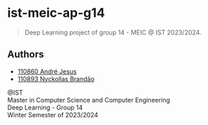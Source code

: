 # ist-meic-ap-g14

> Deep Learning project of group 14 - MEIC @ IST 2023/2024.

## Authors

- [110860 André Jesus](https://github.com/andre-j3sus)
- [110893 Nyckollas Brandão](https://github.com/Nyckoka)

@IST<br>
Master in Computer Science and Computer Engineering<br>
Deep Learning - Group 14<br>
Winter Semester of 2023/2024
